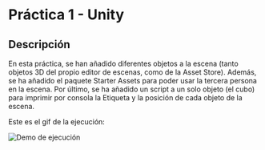 # Práctica 1 - Unity


## Descripción

En esta práctica, se han añadido diferentes objetos a la escena (tanto objetos 3D del propio editor de escenas,
como de la Asset Store). Además, se ha añadido el paquete Starter Assets para poder usar la tercera persona en
la escena. Por último, se ha añadido un script a un solo objeto (el cubo) para imprimir por consola la Etiqueta
y la posición de cada objeto de la escena.


Este es el gif de la ejecución:

![Demo de ejecución]([https://i.imgur.com/XXXXXXX.gif](https://drive.google.com/file/d/1Mll63KpA4zuAEeEvURFXXKMWqIqUZSxt/view?usp=sharing))
